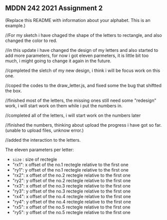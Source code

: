 ## MDDN 242 2021 Assignment 2

(Replace this README with information about your alphabet. This is an example.)

//For my sketch i have chaged the shape of the letters to rectangle, and also changed the color to red.

//in this update i have changed the design of my letters and also started to add more parameters, for now i got eleven parmeters, it is little bit too much, i might going to change it again in the future.

//cpmpleted the sletch of my new design, i think i will be focus work on this one.

//coped the codes to the draw_letter.js, and fixed some the bug that shiftted the box.

//finished most of the letters, the missing ones still need some "redesign" work, i will start work on them while i put the numbers in.

//completed all of the letters, i will start work on the numbers later

//finished the numbers, thinking about upload the progress i have got so far.(unable to upload files, unknow error.)

//added the interaction to the letters.

The eleven parameters per letter:
  * `size` : size of rectegle
  * "rx1": x offset of the no.1 rectegle relative to the first one
  * "ry1": y offset of the no.1 rectegle relative to the first one
  * "rx2": x offset of the no.2 rectegle relative to the first one
  * "ry2": y offset of the no.2 rectegle relative to the first one
  * "rx3": x offset of the no.3 rectegle relative to the first one
  * "ry3": y offset of the no.3 rectegle relative to the first one
  * "rx4": x offset of the no.4 rectegle relative to the first one
  * "ry4": y offset of the no.4 rectegle relative to the first one
  * "rx5": x offset of the no.5 rectegle relative to the first one
  * "ry5": y offset of the no.5 rectegle relative to the first one
